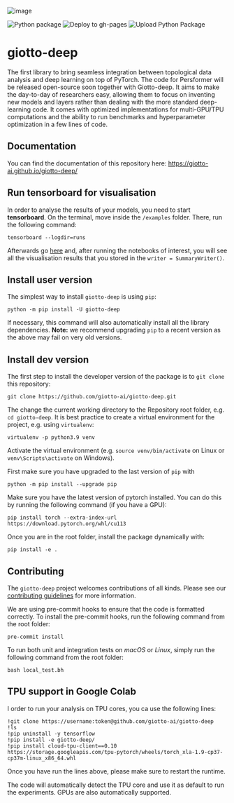 ![image](https://raw.githubusercontent.com/giotto-ai/giotto-deep/master/docs/giotto-deep-big.svg)

![Python package](https://github.com/giotto-ai/giotto-deep/workflows/Python%20package/badge.svg)
![Deploy to gh-pages](https://github.com/giotto-ai/giotto-deep/workflows/Deploy%20to%20gh-pages/badge.svg)
![Upload Python Package](https://github.com/giotto-ai/giotto-deep/workflows/Upload%20Python%20Package/badge.svg)
# giotto-deep

The first library to bring seamless integration between topological data
analysis and deep learning on top of PyTorch.
The code for Persformer will be released open-source soon together
with Giotto-deep.
It aims to make the day-to-day of researchers easy, allowing them
to focus on inventing new models and layers rather than dealing
with the more standard deep-learning code.
It comes with optimized implementations for multi-GPU/TPU
computations and the ability to run benchmarks and
hyperparameter optimization in a few lines of code.

## Documentation

You can find the documentation of this repository here: https://giotto-ai.github.io/giotto-deep/

## Run tensorboard for visualisation

In order to analyse the results of your models, you need to start **tensorboard**. On the terminal, move inside the `/examples` folder. There, run the following command:
```
tensorboard --logdir=runs
```
Afterwards go [here](http://localhost:6006/) and, after running the notebooks of interest, you will see all the visualisation results that you stored in the `writer = SummaryWriter()`.

## Install user version

The simplest way to install `giotto-deep` is using `pip`:
```
python -m pip install -U giotto-deep
```
If necessary, this command will also automatically install all the library dependencies.
**Note:** we recommend upgrading ``pip`` to a recent version as the above may fail on very old versions.


## Install dev version

The first step to install the developer version of the package is to `git clone` this repository:
```
git clone https://github.com/giotto-ai/giotto-deep.git
```
The change the current working directory to the Repository root folder, e.g. `cd giotto-deep`.
It is best practice to create a virtual environment for the project, e.g. using `virtualenv`:
```
virtualenv -p python3.9 venv
```
Activate the virtual environment (e.g. `source venv/bin/activate` on Linux or `venv\Scripts\activate` on Windows).

First make sure you have upgraded to the last version of `pip` with
```
python -m pip install --upgrade pip
```
Make sure you have the latest version of pytorch installed.
You can do this by running the following command (if you have a GPU):
```
pip install torch --extra-index-url https://download.pytorch.org/whl/cu113
```
Once you are in the root folder, install the package dynamically with:
```
pip install -e .
```


## Contributing
The `giotto-deep` project welcomes contributions of all kinds. Please see our [contributing guidelines](
    https://giotto-ai.github.io/gtda-docs/latest/contributing/#guidelines
) for more information.

We are using pre-commit hooks to ensure that the code is formatted correctly. To install the pre-commit hooks, run the following command from the root folder:
```
pre-commit install
```

To run both unit and integration tests on *macOS* or *Linux*, simply run the following command from the root folder:
```
bash local_test.bh
```

## TPU support in Google Colab

I order to run your analysis on TPU cores, you ca use the following lines:
```
!git clone https://username:token@github.com/giotto-ai/giotto-deep
!ls
!pip uninstall -y tensorflow
!pip install -e giotto-deep/
!pip install cloud-tpu-client==0.10 https://storage.googleapis.com/tpu-pytorch/wheels/torch_xla-1.9-cp37-cp37m-linux_x86_64.whl
```
Once you have run the lines above, please make sure to restart the runtime.

The code will automatically detect the TPU core and use it as default to run the experiments. GPUs are also automatically supported.
